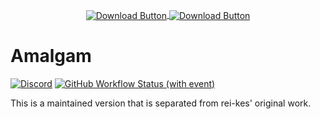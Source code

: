 <p align="center">
  <a href="https://nightly.link/RileyKun/Amalgam/workflows/msbuild/master/Amalgamx64Release.zip">
    <img src=".github/assets/download.png" alt="Download Button" width="auto" height="auto" align="center">
  </a>
  <a href="https://nightly.link/RileyKun/Amalgam/workflows/msbuild/master/Amalgamx64ReleaseAVX2.zip">
    <img src=".github/assets/download_avx2.png" alt="Download Button" width="auto" height="auto" align="center">
  </a>
</p>

# Amalgam
[![Discord](https://img.shields.io/discord/1227898008373297223?logo=Discord&label=discord)](https://discord.gg/RbP9DfkUhe)
[![GitHub Workflow Status (with event)](https://img.shields.io/github/actions/workflow/status/RileyKun/Amalgam/msbuild.yml?branch=master)](/../../actions)

This is a maintained version that is separated from rei-kes' original work.
